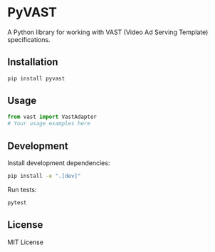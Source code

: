 # PyVAST

A Python library for working with VAST (Video Ad Serving Template) specifications.

## Installation

```bash
pip install pyvast
```

## Usage

```python
from vast import VastAdapter
# Your usage examples here
```

## Development

Install development dependencies:

```bash
pip install -e ".[dev]"
```

Run tests:

```bash
pytest
```

## License

MIT License
